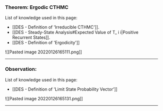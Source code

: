 ### Theorem: Ergodic CTHMC
List of knowledge used  in this page:
- [[DES - Definition of 'Irreducible CTHMC']].
- [[DES - Steady-State Analysis#Expected Value of T_ i i|Positive Recurrent States]].
- [[DES - Definition of 'Ergodicity']]

![[Pasted image 20220126165111.png]]

---
### Observation:
List of knowledge used  in this page:
- [[DES - Definition of 'Limit State Probability Vector']]

![[Pasted image 20220126165131.png]]

---
